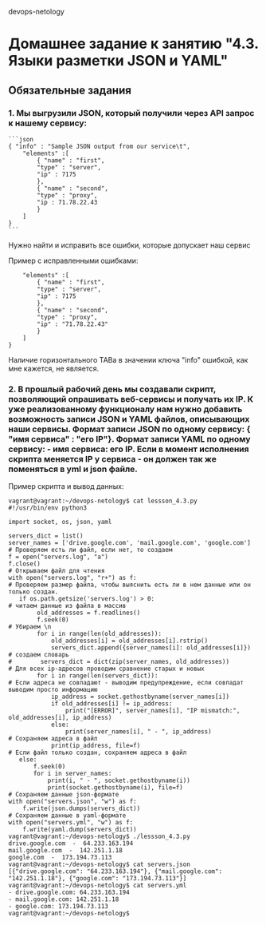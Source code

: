  devops-netology

# Домашнее задание к занятию "4.3. Языки разметки JSON и YAML"

## Обязательные задания

### 1. Мы выгрузили JSON, который получили через API запрос к нашему сервису:
	```json
    { "info" : "Sample JSON output from our service\t",
        "elements" :[
            { "name" : "first",
            "type" : "server",
            "ip" : 7175 
            },
            { "name" : "second",
            "type" : "proxy",
            "ip : 71.78.22.43
            }
        ]
    }
	```
  Нужно найти и исправить все ошибки, которые допускает наш сервис

  Пример с исправленными ошибками:
```{ "info" : "Sample JSON output from our service\t",
    "elements" :[
        { "name" : "first",
        "type" : "server",
        "ip" : 7175 
        },
        { "name" : "second",
        "type" : "proxy",
        "ip" : "71.78.22.43"
        }
    ]
}
```
   Наличие горизонтального TABa в значении ключа "info" ошибкой, как мне кажется, не является.
 
### 2. В прошлый рабочий день мы создавали скрипт, позволяющий опрашивать веб-сервисы и получать их IP. К уже реализованному функционалу нам нужно добавить возможность записи JSON и YAML файлов, описывающих наши сервисы. Формат записи JSON по одному сервису: { "имя сервиса" : "его IP"}. Формат записи YAML по одному сервису: - имя сервиса: его IP. Если в момент исполнения скрипта меняется IP у сервиса - он должен так же поменяться в yml и json файле.

   Пример скрипта и вывод данных:

```
vagrant@vagrant:~/devops-netology$ cat lessson_4.3.py 
#!/usr/bin/env python3

import socket, os, json, yaml

servers_dict = list()
server_names = ['drive.google.com', 'mail.google.com', 'google.com']
# Проверяем есть ли файл, если нет, то создаем
f = open("servers.log", "a")
f.close()
# Открываем файл для чтения
with open("servers.log", "r+") as f:
# Проверяем размер файла, чтобы выяснить есть ли в нем данные или он только создан. 
   if os.path.getsize('servers.log') > 0:
# читаем данные из файла в массив
        old_addresses = f.readlines()       
        f.seek(0)
# Убираем \n
        for i in range(len(old_addresses)):
            old_addresses[i] = old_addresses[i].rstrip()
            servers_dict.append({server_names[i]: old_addresses[i]})
# создаем словарь
#        servers_dict = dict(zip(server_names, old_addresses))
# Для всех ip-адресов проводим сравнение старых и новых
        for i in range(len(servers_dict)):
# Если адреса не совпадают - выводим предупреждение, если совпадат выводим просто информацию
            ip_address = socket.gethostbyname(server_names[i])
            if old_addresses[i] != ip_address:
                print("[ERROR]", server_names[i], "IP mismatch:", old_addresses[i], ip_address)
            else:
                print(server_names[i], " - ", ip_address)
# Сохраняем адреса в файл
            print(ip_address, file=f)
# Если файл только создан, сохраняем адреса в файл
   else:
       f.seek(0)
       for i in server_names:
           print(i, " - ", socket.gethostbyname(i))
           print(socket.gethostbyname(i), file=f)
# Сохраняем данные json-формате
with open("servers.json", "w") as f:
    f.write(json.dumps(servers_dict))
# Сохраняем данные в yaml-формате
with open("servers.yml", "w") as f:
    f.write(yaml.dump(servers_dict))
vagrant@vagrant:~/devops-netology$ ./lessson_4.3.py 
drive.google.com  -  64.233.163.194
mail.google.com  -  142.251.1.18
google.com  -  173.194.73.113
vagrant@vagrant:~/devops-netology$ cat servers.json 
[{"drive.google.com": "64.233.163.194"}, {"mail.google.com": "142.251.1.18"}, {"google.com": "173.194.73.113"}]
vagrant@vagrant:~/devops-netology$ cat servers.yml 
- drive.google.com: 64.233.163.194
- mail.google.com: 142.251.1.18
- google.com: 173.194.73.113
vagrant@vagrant:~/devops-netology$ 
```
